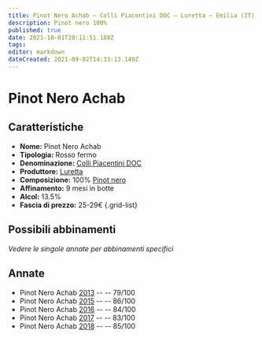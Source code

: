 ```yaml
---
title: Pinot Nero Achab – Colli Piacentini DOC – Luretta – Emilia (IT) – 25-29€ – 1★-3★
description: Pinot nero 100%
published: true
date: 2021-10-01T20:11:51.188Z
tags: 
editor: markdown
dateCreated: 2021-09-02T14:33:13.149Z
---
```


# Pinot Nero Achab

## Caratteristiche
- **Nome:** Pinot Nero Achab
- **Tipologia:** Rosso fermo
- **Denominazione:** [Colli Piacentini DOC](/denominazioni/Italia/Emilia/DOC-Colli-Piacentini)
- **Produttore:** [Luretta](/produttori/Italia/Emilia/Luretta) 
- **Composizione:** 100% [Pinot nero](/vitigni/Francia/pinot-nero)
- **Affinamento:** 9 mesi in botte
- **Alcol:** 13.5%
- **Fascia di prezzo:** 25-29€
{.grid-list}

## Possibili abbinamenti
*Vedere le singole annate per abbinamenti specifici*

## Annate
- Pinot Nero Achab [2013](/vini/Italia/Emilia/Luretta/Pinot-Nero-Achab/2013) -- <span class="star-1"></span> -- 79/100
- Pinot Nero Achab [2015](/vini/Italia/Emilia/Luretta/Pinot-Nero-Achab/2015) -- <span class="star-3"></span> -- 86/100
- Pinot Nero Achab [2016](/vini/Italia/Emilia/Luretta/Pinot-Nero-Achab/2016) -- <span class="star-2"></span> -- 84/100
- Pinot Nero Achab [2017](/vini/Italia/Emilia/Luretta/Pinot-Nero-Achab/2017) -- <span class="star-2"></span> -- 83/100
- Pinot Nero Achab [2018](/vini/Italia/Emilia/Luretta/Pinot-Nero-Achab/2018) -- <span class="star-3"></span> -- 85/100


